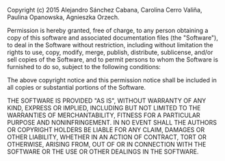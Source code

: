 Copyright (c) 2015 Alejandro Sánchez Cabana, Carolina Cerro Valiña, Paulina Opanowska, Agnieszka Orzech.

Permission is hereby granted,  free of charge,  to any person obtaining a
copy of this software and associated documentation files (the "Software"),
to deal in the Software without restriction, including without limitation
the rights to  use, copy, modify, merge, publish, distribute, sublicense,
and/or sell copies of the Software, and to permit persons to whom the
Software is furnished to do so, subject to the following conditions:

The above copyright notice and this permission notice shall be included in
all copies or substantial portions of the Software.

THE SOFTWARE IS PROVIDED "AS IS", WITHOUT WARRANTY OF ANY KIND, EXPRESS OR
IMPLIED, INCLUDING BUT NOT LIMITED TO THE WARRANTIES OF MERCHANTABILITY,
FITNESS FOR A PARTICULAR PURPOSE AND NONINFRINGEMENT. IN NO EVENT SHALL THE
AUTHORS OR COPYRIGHT HOLDERS BE LIABLE FOR ANY CLAIM, DAMAGES OR OTHER
LIABILITY, WHETHER IN AN ACTION OF CONTRACT, TORT OR OTHERWISE, ARISING
FROM, OUT OF OR IN CONNECTION WITH THE SOFTWARE OR THE USE OR OTHER
DEALINGS IN THE SOFTWARE.